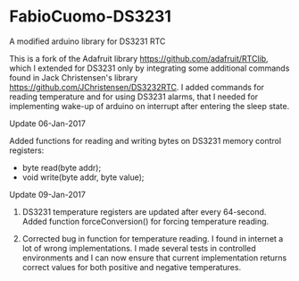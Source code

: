 # FabioCuomo-DS3231
A modified arduino library for DS3231 RTC

This is a fork of the Adafruit library https://github.com/adafruit/RTClib, which I extended for DS3231 only by integrating some additional commands found in Jack Christensen's library https://github.com/JChristensen/DS3232RTC.
I added commands for reading temperature and for using DS3231 alarms, that I needed for implementing wake-up of arduino on interrupt after entering the sleep state.

Update 06-Jan-2017

Added functions for reading and writing bytes on DS3231 memory control registers: 
- byte read(byte addr);
- void write(byte addr, byte value);

Update 09-Jan-2017

1) DS3231 temperature registers are updated after every 64-second.
   Added function forceConversion() for forcing temperature reading.

2) Corrected bug in function for temperature reading.
   I found in internet a lot of wrong implementations.
   I made several tests in controlled environments and I can now ensure that current implementation returns correct values
   for both positive and negative temperatures.


